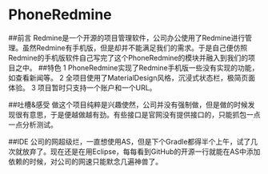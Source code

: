 # PhoneRedmine

##前言
    Redmine是一个开源的项目管理软件，公司办公使用了Redmine进行管理。虽然Redmine有手机版，但是却并不能满足我们的需求。于是自己便仿照Redmine的手机版软件自己写完了这个PhoneRedmine的模块并融入到我们的项目之中。
##特色
    1 PhoneRedmine实现了Redmine手机版一些没有实现的功能，如查看新闻等。
    2 全项目使用了MaterialDesign风格，沉浸式状态栏，极简页面体验。
    3 项目暂时只支持一个账户和一个URL。
    
##吐槽&感受
    做这个项目纯粹是兴趣使然，公司并没有强制做，但是做的时候发现很有意思，于是便越做越有劲。有些接口是官网没有提供接口的，只能抓包一点一点分析测试。

##IDE
    公司的网超级烂，一直想使用AS，但是下个Gradle都得半个上午，试了几次就放弃了。现在还是在用Eclipse，每每看到GitHub的开源一行就能在AS中添加依赖的时候，对公司的网速只能默念几遍神兽了。
